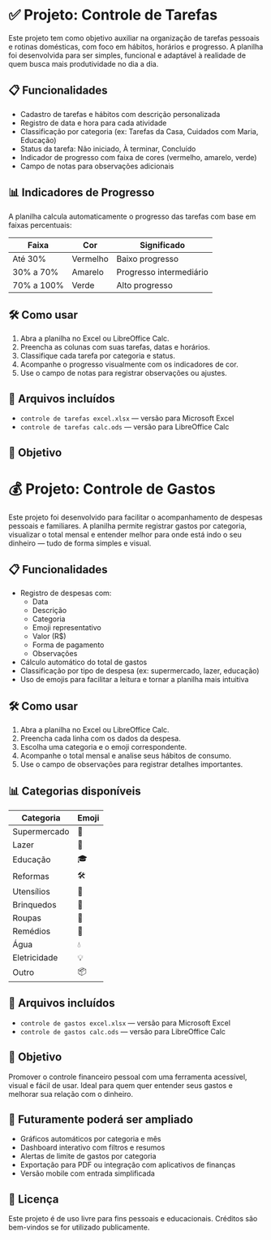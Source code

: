 # ✅ Projeto: Controle de Tarefas

Este projeto tem como objetivo auxiliar na organização de tarefas pessoais e rotinas domésticas, com foco em hábitos, horários e progresso. A planilha foi desenvolvida para ser simples, funcional e adaptável à realidade de quem busca mais produtividade no dia a dia.

## 📋 Funcionalidades

- Cadastro de tarefas e hábitos com descrição personalizada
- Registro de data e hora para cada atividade
- Classificação por categoria (ex: Tarefas da Casa, Cuidados com Maria, Educação)
- Status da tarefa: Não iniciado, À terminar, Concluído
- Indicador de progresso com faixa de cores (vermelho, amarelo, verde)
- Campo de notas para observações adicionais

## 📊 Indicadores de Progresso

A planilha calcula automaticamente o progresso das tarefas com base em faixas percentuais:

| Faixa       | Cor       | Significado             |
|-------------|-----------|-------------------------|
| Até 30%     | Vermelho  | Baixo progresso         |
| 30% a 70%   | Amarelo   | Progresso intermediário |
| 70% a 100%  | Verde     | Alto progresso          |

## 🛠 Como usar

1. Abra a planilha no Excel ou LibreOffice Calc.
2. Preencha as colunas com suas tarefas, datas e horários.
3. Classifique cada tarefa por categoria e status.
4. Acompanhe o progresso visualmente com os indicadores de cor.
5. Use o campo de notas para registrar observações ou ajustes.

## 📎 Arquivos incluídos

- `controle de tarefas excel.xlsx` — versão para Microsoft Excel
- `controle de tarefas calc.ods` — versão para LibreOffice Calc

## 🎯 Objetivo
# 💰 Projeto: Controle de Gastos

Este projeto foi desenvolvido para facilitar o acompanhamento de despesas pessoais e familiares. A planilha permite registrar gastos por categoria, visualizar o total mensal e entender melhor para onde está indo o seu dinheiro — tudo de forma simples e visual.

## 📋 Funcionalidades

- Registro de despesas com:
  - Data
  - Descrição
  - Categoria
  - Emoji representativo
  - Valor (R$)
  - Forma de pagamento
  - Observações
- Cálculo automático do total de gastos
- Classificação por tipo de despesa (ex: supermercado, lazer, educação)
- Uso de emojis para facilitar a leitura e tornar a planilha mais intuitiva

## 🛠 Como usar

1. Abra a planilha no Excel ou LibreOffice Calc.
2. Preencha cada linha com os dados da despesa.
3. Escolha uma categoria e o emoji correspondente.
4. Acompanhe o total mensal e analise seus hábitos de consumo.
5. Use o campo de observações para registrar detalhes importantes.

## 📊 Categorias disponíveis

| Categoria       | Emoji  |
|-----------------|--------|
| Supermercado    | 🛒     |
| Lazer           | 🎉     |
| Educação        | 🎓     |
| Reformas        | 🛠️     |
| Utensílios      | 🍴     |
| Brinquedos      | 🧸     |
| Roupas          | 👕     |
| Remédios        | 💊     |
| Água            | 💧     |
| Eletricidade    | 💡     |
| Outro           | 📦     |

## 📎 Arquivos incluídos

- `controle de gastos excel.xlsx` — versão para Microsoft Excel
- `controle de gastos calc.ods` — versão para LibreOffice Calc

## 🎯 Objetivo

Promover o controle financeiro pessoal com uma ferramenta acessível, visual e fácil de usar. Ideal para quem quer entender seus gastos e melhorar sua relação com o dinheiro.

## 🔮 Futuramente poderá ser ampliado

- Gráficos automáticos por categoria e mês
- Dashboard interativo com filtros e resumos
- Alertas de limite de gastos por categoria
- Exportação para PDF ou integração com aplicativos de finanças
- Versão mobile com entrada simplificada

## 📌 Licença

Este projeto é de uso livre para fins pessoais e educacionais. Créditos são bem-vindos se for utilizado publicamente.

